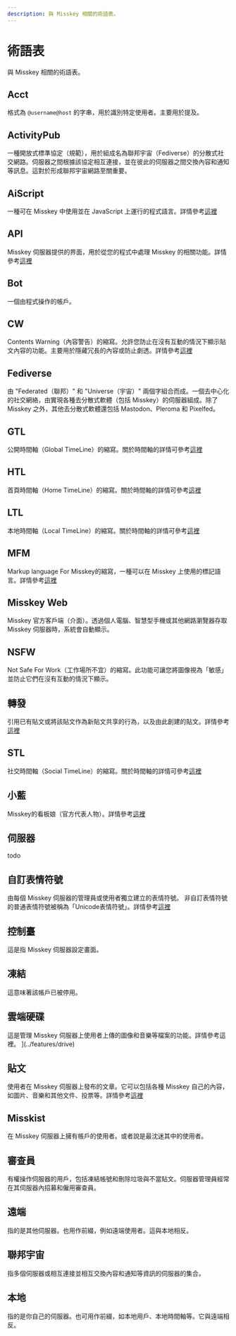 ```yaml
---
description: 與 Misskey 相關的術語表。
---
```


# 術語表

與 Misskey 相關的術語表。

## Acct

格式為 `@username@host` 的字串，用於識別特定使用者。主要用於提及。

## ActivityPub

一種開放式標準協定（規範），用於組成名為聯邦宇宙（Fediverse）的分散式社交網路。伺服器之間根據該協定相互連接，並在彼此的伺服器之間交換內容和通知等訊息。這對於形成聯邦宇宙網路至關重要。

## AiScript

一種可在 Misskey 中使用並在 JavaScript 上運行的程式語言。詳情參考[這裡](https://github.com/aiscript-dev/aiscript/blob/master/README.md)

## API

Misskey 伺服器提供的界面，用於從您的程式中處理 Misskey 的相關功能。詳情參考[這裡](../../for-developers/api)

## Bot

一個由程式操作的帳戶。

## CW

Contents Warning（內容警告）的縮寫。允許您防止在沒有互動的情況下顯示貼文內容的功能。主要用於隱藏冗長的內容或防止劇透。詳情參考[這裡](../features/note/#cw)

## Fediverse

由 "Federated（聯邦）" 和 "Universe（宇宙）" 兩個字組合而成。一個去中心化的社交網絡，由實現各種去分散式軟體（包括 Misskey）的伺服器組成。除了 Misskey 之外，其他去分散式軟體還包括 Mastodon、Pleroma 和 Pixelfed。

## GTL

公開時間軸（Global TimeLine）的縮寫。關於時間軸的詳情可參考[這裡](../features/timeline)

## HTL

首頁時間軸（Home TimeLine）的縮寫。關於時間軸的詳情可參考[這裡](../features/timeline)

## LTL

本地時間軸（Local TimeLine）的縮寫。關於時間軸的詳情可參考[這裡](../features/timeline)

## MFM

Markup language For Misskey的縮寫，一種可以在 Misskey 上使用的標記語言。詳情參考[這裡](../features/mfm)

## Misskey Web

Misskey 官方客戶端（介面）。透過個人電腦、智慧型手機或其他網路瀏覽器存取 Misskey 伺服器時，系統會自動顯示。

## NSFW

Not Safe For Work（工作場所不宜）的縮寫。此功能可讓您將圖像視為「敏感」並防止它們在沒有互動的情況下顯示。

## 轉發

引用已有貼文或將該貼文作為新貼文共享的行為，以及由此創建的貼文。詳情參考[這裡](../features/note/#renote)

## STL

社交時間軸（Social TimeLine）的縮寫。關於時間軸的詳情可參考[這裡](../features/timeline)

## 小藍

Misskey的看板娘（官方代表人物）。詳情參考[這裡](https://xn--931a.moe/)

## 伺服器

todo

## 自訂表情符號

由每個 Misskey 伺服器的管理員或使用者獨立建立的表情符號。
非自訂表情符號的普通表情符號被稱為「Unicode表情符號」。詳情參考[這裡](../features/custom-emoji)

## 控制臺

這是指 Misskey 伺服器設定畫面。

## 凍結

這意味著該帳戶已被停用。

## 雲端硬碟

這是管理 Misskey 伺服器上使用者上傳的圖像和音樂等檔案的功能。詳情參考這裡。
]\(../features/drive)

## 貼文

使用者在 Misskey 伺服器上發布的文章。它可以包括各種 Misskey 自己的內容，如圖片、音樂和其他文件、投票等。詳情參考[這裡](../features/note)

## Misskist

在 Misskey 伺服器上擁有帳戶的使用者。或者說是最沈迷其中的使用者。

## 審查員

有權操作伺服器的用戶，包括凍結帳號和刪除垃圾與不當貼文。伺服器管理員經常在其伺服器內招募和僱用審查員。

## 遠端

指的是其他伺服器。也用作前綴，例如遠端使用者。這與本地相反。

## 聯邦宇宙

指多個伺服器或相互連接並相互交換內容和通知等資訊的伺服器的集合。

## 本地

指的是你自己的伺服器。也可用作前綴，如本地用戶、本地時間軸等。它與遠端相反。
